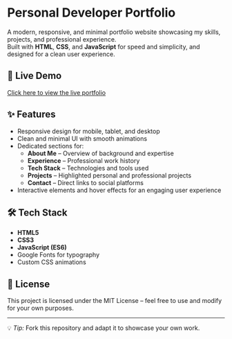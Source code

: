 # Personal Developer Portfolio

A modern, responsive, and minimal portfolio website showcasing my skills, projects, and professional experience.  
Built with **HTML**, **CSS**, and **JavaScript** for speed and simplicity, and designed for a clean user experience.

## 🚀 Live Demo
[Click here to view the live portfolio](https://your-live-demo-link.com)

## ✨ Features
- Responsive design for mobile, tablet, and desktop
- Clean and minimal UI with smooth animations
- Dedicated sections for:
  - **About Me** – Overview of background and expertise
  - **Experience** – Professional work history
  - **Tech Stack** – Technologies and tools used
  - **Projects** – Highlighted personal and professional projects
  - **Contact** – Direct links to social platforms
- Interactive elements and hover effects for an engaging user experience

## 🛠️ Tech Stack
- **HTML5**
- **CSS3**
- **JavaScript (ES6)**
- Google Fonts for typography
- Custom CSS animations

## 📜 License
This project is licensed under the MIT License – feel free to use and modify for your own purposes.

---

💡 *Tip:* Fork this repository and adapt it to showcase your own work.

